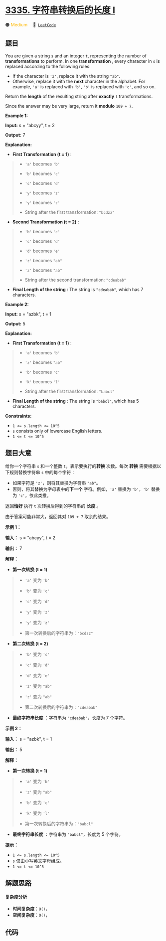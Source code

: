# [3335. 字符串转换后的长度 I](https://leetcode.com/problems/total-characters-in-string-after-transformations-i)

🟠 <font color=#ffb800>Medium</font>&emsp; 🔗&ensp;[`LeetCode`](https://leetcode.com/problems/total-characters-in-string-after-transformations-i)

## 题目

You are given a string `s` and an integer `t`, representing the number of
**transformations** to perform. In one **transformation** , every character in
`s` is replaced according to the following rules:

  * If the character is `'z'`, replace it with the string `"ab"`.
  * Otherwise, replace it with the **next** character in the alphabet. For example, `'a'` is replaced with `'b'`, `'b'` is replaced with `'c'`, and so on.

Return the **length** of the resulting string after **exactly** `t`
transformations.

Since the answer may be very large, return it **modulo** `109 + 7`.



**Example 1:**

**Input:** s = "abcyy", t = 2

**Output:** 7

**Explanation:**

  * **First Transformation (t = 1)** : 
> 
> * `'a'` becomes `'b'`
> 
> * `'b'` becomes `'c'`
> 
> * `'c'` becomes `'d'`
> 
> * `'y'` becomes `'z'`
> 
> * `'y'` becomes `'z'`
> 
> * String after the first transformation: `"bcdzz"`
  * **Second Transformation (t = 2)** : 
> 
> * `'b'` becomes `'c'`
> 
> * `'c'` becomes `'d'`
> 
> * `'d'` becomes `'e'`
> 
> * `'z'` becomes `"ab"`
> 
> * `'z'` becomes `"ab"`
> 
> * String after the second transformation: `"cdeabab"`
  * **Final Length of the string** : The string is `"cdeabab"`, which has 7 characters.

**Example 2:**

**Input:** s = "azbk", t = 1

**Output:** 5

**Explanation:**

  * **First Transformation (t = 1)** : 
> 
> * `'a'` becomes `'b'`
> 
> * `'z'` becomes `"ab"`
> 
> * `'b'` becomes `'c'`
> 
> * `'k'` becomes `'l'`
> 
> * String after the first transformation: `"babcl"`
  * **Final Length of the string** : The string is `"babcl"`, which has 5 characters.



**Constraints:**

  * `1 <= s.length <= 10^5`
  * `s` consists only of lowercase English letters.
  * `1 <= t <= 10^5`


## 题目大意

给你一个字符串 `s` 和一个整数 `t`，表示要执行的**转换** 次数。每次 **转换** 需要根据以下规则替换字符串 `s` 中的每个字符：

  * 如果字符是 `'z'`，则将其替换为字符串 `"ab"`。
  * 否则，将其替换为字母表中的**下一个** 字符。例如，`'a'` 替换为 `'b'`，`'b'` 替换为 `'c'`，依此类推。

返回**恰好** 执行 `t` 次转换后得到的字符串的 **长度** 。

由于答案可能非常大，返回其对 `109 + 7` 取余的结果。



**示例 1：**

**输入：** s = "abcyy", t = 2

**输出：** 7

**解释：**

  * **第一次转换 (t = 1)**
> 
> * `'a'` 变为 `'b'`
> 
> * `'b'` 变为 `'c'`
> 
> * `'c'` 变为 `'d'`
> 
> * `'y'` 变为 `'z'`
> 
> * `'y'` 变为 `'z'`
> 
> * 第一次转换后的字符串为：`"bcdzz"`
  * **第二次转换 (t = 2)**
> 
> * `'b'` 变为 `'c'`
> 
> * `'c'` 变为 `'d'`
> 
> * `'d'` 变为 `'e'`
> 
> * `'z'` 变为 `"ab"`
> 
> * `'z'` 变为 `"ab"`
> 
> * 第二次转换后的字符串为：`"cdeabab"`
  * **最终字符串长度** ：字符串为 `"cdeabab"`，长度为 7 个字符。

**示例 2：**

**输入：** s = "azbk", t = 1

**输出：** 5

**解释：**

  * **第一次转换 (t = 1)**
> 
> * `'a'` 变为 `'b'`
> 
> * `'z'` 变为 `"ab"`
> 
> * `'b'` 变为 `'c'`
> 
> * `'k'` 变为 `'l'`
> 
> * 第一次转换后的字符串为：`"babcl"`
  * **最终字符串长度** ：字符串为 `"babcl"`，长度为 5 个字符。



**提示：**

  * `1 <= s.length <= 10^5`
  * `s` 仅由小写英文字母组成。
  * `1 <= t <= 10^5`


## 解题思路

#### 复杂度分析

- **时间复杂度**：`O()`，
- **空间复杂度**：`O()`，

## 代码

```javascript

```